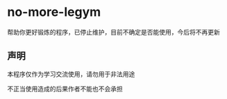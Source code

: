 # no-more-legym

帮助你更好锻炼的程序，已停止维护，目前不确定是否能使用，今后将不再更新

## 声明

本程序仅作为学习交流使用，请勿用于非法用途

不正当使用造成的后果作者不能也不会承担
